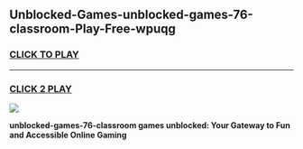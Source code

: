 
## Unblocked-Games-unblocked-games-76-classroom-Play-Free-wpuqg
<h3>
<a href="https://premium76.site?title=unblocked-games-76-classroom&ref=10A">CLICK TO PLAY</a></h3>
<hr>

<h3>
<a href="https://premium76.site?title=unblocked-games-76-classroom&ref=10A">CLICK 2 PLAY</a>
  
</h3>

<a href="https://premium76.site?title=unblocked-games-76-classroom&ref=10A"><img src="https://clearcache.store/games.png"></a>


**unblocked-games-76-classroom games unblocked: Your Gateway to Fun and Accessible Online Gaming**
